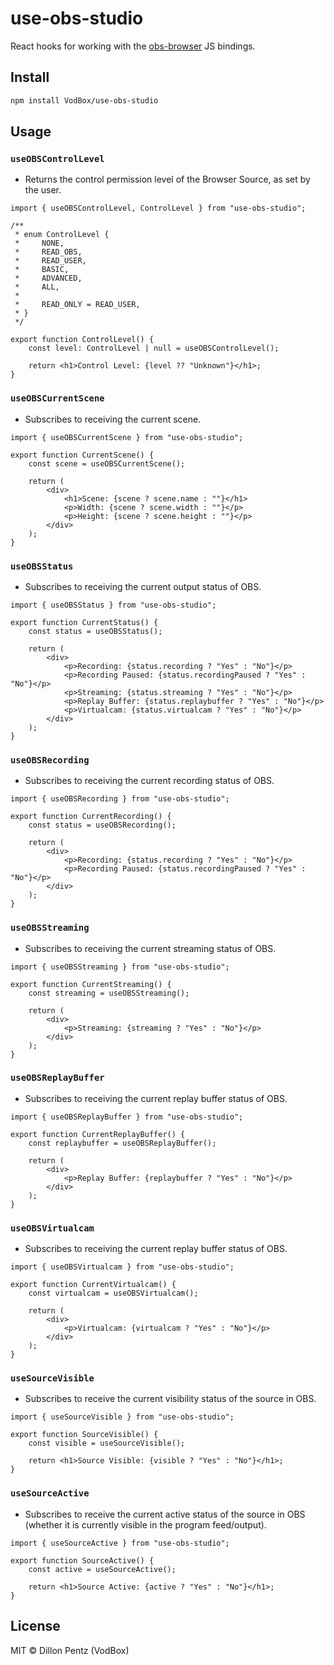 # use-obs-studio

React hooks for working with the [obs-browser](https://github.com/obsproject/obs-browser#js-bindings) JS bindings.

## Install

```sh
npm install VodBox/use-obs-studio
```

## Usage

### `useOBSControlLevel`

-   Returns the control permission level of the Browser Source, as set by the user.

```tsx
import { useOBSControlLevel, ControlLevel } from "use-obs-studio";

/**
 * enum ControlLevel {
 *     NONE,
 *     READ_OBS,
 *     READ_USER,
 *     BASIC,
 *     ADVANCED,
 *     ALL,
 *
 *     READ_ONLY = READ_USER,
 * }
 */

export function ControlLevel() {
	const level: ControlLevel | null = useOBSControlLevel();

	return <h1>Control Level: {level ?? "Unknown"}</h1>;
}
```

### `useOBSCurrentScene`

-   Subscribes to receiving the current scene.

```tsx
import { useOBSCurrentScene } from "use-obs-studio";

export function CurrentScene() {
	const scene = useOBSCurrentScene();

	return (
		<div>
			<h1>Scene: {scene ? scene.name : ""}</h1>
			<p>Width: {scene ? scene.width : ""}</p>
			<p>Height: {scene ? scene.height : ""}</p>
		</div>
	);
}
```

### `useOBSStatus`

-   Subscribes to receiving the current output status of OBS.

```tsx
import { useOBSStatus } from "use-obs-studio";

export function CurrentStatus() {
	const status = useOBSStatus();

	return (
		<div>
			<p>Recording: {status.recording ? "Yes" : "No"}</p>
			<p>Recording Paused: {status.recordingPaused ? "Yes" : "No"}</p>
			<p>Streaming: {status.streaming ? "Yes" : "No"}</p>
			<p>Replay Buffer: {status.replaybuffer ? "Yes" : "No"}</p>
			<p>Virtualcam: {status.virtualcam ? "Yes" : "No"}</p>
		</div>
	);
}
```

### `useOBSRecording`

-   Subscribes to receiving the current recording status of OBS.

```tsx
import { useOBSRecording } from "use-obs-studio";

export function CurrentRecording() {
	const status = useOBSRecording();

	return (
		<div>
			<p>Recording: {status.recording ? "Yes" : "No"}</p>
			<p>Recording Paused: {status.recordingPaused ? "Yes" : "No"}</p>
		</div>
	);
}
```

### `useOBSStreaming`

-   Subscribes to receiving the current streaming status of OBS.

```tsx
import { useOBSStreaming } from "use-obs-studio";

export function CurrentStreaming() {
	const streaming = useOBSStreaming();

	return (
		<div>
			<p>Streaming: {streaming ? "Yes" : "No"}</p>
		</div>
	);
}
```

### `useOBSReplayBuffer`

-   Subscribes to receiving the current replay buffer status of OBS.

```tsx
import { useOBSReplayBuffer } from "use-obs-studio";

export function CurrentReplayBuffer() {
	const replaybuffer = useOBSReplayBuffer();

	return (
		<div>
			<p>Replay Buffer: {replaybuffer ? "Yes" : "No"}</p>
		</div>
	);
}
```

### `useOBSVirtualcam`

-   Subscribes to receiving the current replay buffer status of OBS.

```tsx
import { useOBSVirtualcam } from "use-obs-studio";

export function CurrentVirtualcam() {
	const virtualcam = useOBSVirtualcam();

	return (
		<div>
			<p>Virtualcam: {virtualcam ? "Yes" : "No"}</p>
		</div>
	);
}
```

### `useSourceVisible`

-   Subscribes to receive the current visibility status of the source in OBS.

```tsx
import { useSourceVisible } from "use-obs-studio";

export function SourceVisible() {
	const visible = useSourceVisible();

	return <h1>Source Visible: {visible ? "Yes" : "No"}</h1>;
}
```

### `useSourceActive`

-   Subscribes to receive the current active status of the source in OBS (whether it is currently visible in the program feed/output).

```tsx
import { useSourceActive } from "use-obs-studio";

export function SourceActive() {
	const active = useSourceActive();

	return <h1>Source Active: {active ? "Yes" : "No"}</h1>;
}
```

## License

MIT © Dillon Pentz (VodBox)